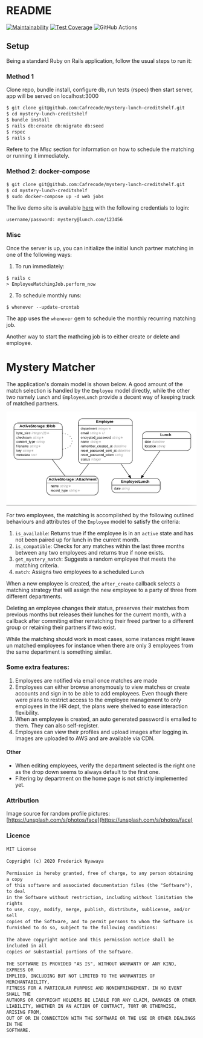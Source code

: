 # README

[![Maintainability](https://api.codeclimate.com/v1/badges/89e3be50f6b00a2075eb/maintainability)](https://codeclimate.com/repos/5f6b62fc69742d5923001307/maintainability) [![Test Coverage](https://api.codeclimate.com/v1/badges/89e3be50f6b00a2075eb/test_coverage)](https://codeclimate.com/repos/5f6b62fc69742d5923001307/test_coverage) ![GitHub Actions](https://github.com/Cafrecode/mystery-lunch-creditshelf/workflows/Ruby/badge.svg)


## Setup

Being a standard Ruby on Rails application, follow the usual steps to run it:

### Method 1

Clone repo, bundle install, configure db, run tests (rspec) then start server, app will be served on localhost:3000

```
$ git clone git@github.com:Cafrecode/mystery-lunch-creditshelf.git
$ cd mystery-lunch-creditshelf
$ bundle install
$ rails db:create db:migrate db:seed
$ rspec
$ rails s

```
Refere to the *Misc* section for information on how to schedule the matching or running it immediately.

### Method 2: docker-compose

```
$ git clone git@github.com:Cafrecode/mystery-lunch-creditshelf.git
$ cd mystery-lunch-creditshelf
$ sudo docker-compose up -d web jobs

```

The live demo site is available [here](http://mystery-lunch-fno.herokuapp.com) with the following credentials to login:
```
username/password: mystery@lunch.com/123456
```


### Misc

Once the server is up, you can initialize the initial lunch partner matching in one of the following ways:

1. To run immediately:
```
$ rails c
> EmployeeMatchingJob.perform_now

```

2. To schedule monthly runs:
```
$ whenever --update-crontab

```
The app uses the `whenever` gem to schedule the monthly recurring matching job.

Another way to start the mathcing job is to either create or delete and employee.

# Mystery Matcher

The application's domain model is shown below. A good amount of the match selection is handled by the `Employee` model directly, while the other two namely `Lunch` and `EmployeeLunch` provide a decent way of keeping track of matched partners.

![Domain Model](domain_model.png)

For two employees, the matching is accomplished by the following outlined behaviours and attributes of the `Employee` model to satisfy the criteria:

1. `is_available`: Returns true if the employee is in an `active` state and has not been paired up for lunch in the current month.
2. `is_compatible`: Checks for any matches within the last three months between any two employees and returns true if none exists.
3. `get_mystery_match`: Suggests a random employee that meets the matching criteria.
4. `match`: Assigns two employees to a scheduled `Lunch`

When a new employee is created, the `after_create` callback selects a matching strategy that will assign the new employee to a party of three from different departments.

Deleting an employee changes their status, preserves their matches from previous months but releases their lunches for the current month, with a callback after commiting either rematching their freed partner to a different group or retaining their partners if two exist.

While the matching should work in most cases, some instances might leave un matched employees for instance when there are only 3 employees from the same department is something similar.

### Some extra features:

1. Employees are notified via email once matches are made
2. Employees can either browse anonymously to view matches or create accounts and sign in to be able to add employees. Even though there were plans to restrict access to the employee management to only employees in the HR dept, the plans were shelved to ease interaction flexibility.
3. When an employee is created, an auto generated password is emailed to them. They can also self-register.
4. Employees can view their profiles and upload images after logging in. Images are uploaded to AWS and are available via CDN.

#### Other

* When editing employees, verify the department selected is the right one as the drop down seems to always default to the first one.
* Filtering by department on the home page is not strictly implemented yet.


### Attribution

Image source for random profile pictures: [https://unsplash.com/s/photos/face](https://unsplash.com/s/photos/face)

### Licence

```
MIT License

Copyright (c) 2020 Frederick Nyawaya

Permission is hereby granted, free of charge, to any person obtaining a copy
of this software and associated documentation files (the "Software"), to deal
in the Software without restriction, including without limitation the rights
to use, copy, modify, merge, publish, distribute, sublicense, and/or sell
copies of the Software, and to permit persons to whom the Software is
furnished to do so, subject to the following conditions:

The above copyright notice and this permission notice shall be included in all
copies or substantial portions of the Software.

THE SOFTWARE IS PROVIDED "AS IS", WITHOUT WARRANTY OF ANY KIND, EXPRESS OR
IMPLIED, INCLUDING BUT NOT LIMITED TO THE WARRANTIES OF MERCHANTABILITY,
FITNESS FOR A PARTICULAR PURPOSE AND NONINFRINGEMENT. IN NO EVENT SHALL THE
AUTHORS OR COPYRIGHT HOLDERS BE LIABLE FOR ANY CLAIM, DAMAGES OR OTHER
LIABILITY, WHETHER IN AN ACTION OF CONTRACT, TORT OR OTHERWISE, ARISING FROM,
OUT OF OR IN CONNECTION WITH THE SOFTWARE OR THE USE OR OTHER DEALINGS IN THE
SOFTWARE.
```